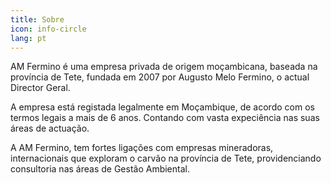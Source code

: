 ```yaml
---
title: Sobre
icon: info-circle
lang: pt
---
```


AM Fermino é uma empresa privada de origem moçambicana, baseada na província de Tete, fundada em 2007 por Augusto Melo Fermino, o actual Director Geral.

A empresa está registada legalmente em Moçambique, de acordo com os termos legais a mais de 6 anos. Contando com vasta expeciência nas suas áreas de actuação.

A AM Fermino, tem fortes ligações com empresas mineradoras, internacionais que exploram o carvão na província de Tete, providenciando consultoria nas áreas de Gestão Ambiental.